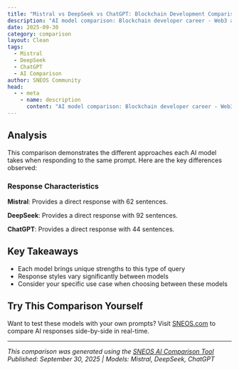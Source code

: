 ```yaml
---
title: "Mistral vs DeepSeek vs ChatGPT: Blockchain Development Comparison 2025"
description: "AI model comparison: Blockchain developer career - Web3 and smart contract jobs..."
date: 2025-09-30
category: comparison
layout: Clean
tags:
  - Mistral
  - DeepSeek
  - ChatGPT
  - AI Comparison
author: SNEOS Community
head:
  - - meta
    - name: description
      content: "AI model comparison: Blockchain developer career - Web3 and smart contract jobs..."
---
```


<ChatComparison
  title="Mistral vs DeepSeek vs ChatGPT: Blockchain Development Comparison 2025"
  prompt="Blockchain developer career - Web3 and smart contract jobs"
  :responses='{
    "Mistral": "Embarking on a career as a blockchain developer, particularly in the realms of Web3 and smart contracts, can be both exciting and lucrative. Here\u2019s a comprehensive guide to help you navigate this path:\n\n### 1. **Understanding the Basics**\n\n#### **Blockchain Technology**\n- **Concepts**: Learn about decentralized ledgers, consensus mechanisms (Proof of Work, Proof of Stake), and cryptographic principles.\n- **Platforms**: Familiarize yourself with major blockchain platforms like Ethereum, Bitcoin, Hyperledger, and others.\n\n#### **Web3**\n- **Definition**: Web3 refers to the next generation of the internet, where decentralized applications (dApps) run on blockchain technology.\n- **Components**: Understand decentralized storage (IPFS, Filecoin), decentralized finance (DeFi), and decentralized identity.\n\n#### **Smart Contracts**\n- **Definition**: Smart contracts are self-executing contracts with the terms of the agreement directly written into lines of code.\n- **Languages**: Learn Solidity (for Ethereum), Rust (for Polkadot), and other smart contract languages.\n\n### 2. **Skills and Tools**\n\n#### **Programming Languages**\n- **Solidity**: Essential for Ethereum smart contracts.\n- **Rust**: Used in Polkadot and other blockchains.\n- **JavaScript/TypeScript**: Useful for front-end development and interacting with blockchain APIs.\n- **Python**: Often used for scripting and backend development.\n\n#### **Development Tools**\n- **Truffle/Hardhat**: Development frameworks for Ethereum.\n- **Remix**: An online IDE for Solidity.\n- **Ganache**: A personal blockchain for Ethereum development.\n- **Metamask**: A browser extension for interacting with the Ethereum blockchain.\n\n#### **APIs and Libraries**\n- **Web3.js**: JavaScript library for interacting with Ethereum.\n- **Ethers.js**: Another popular library for Ethereum.\n- **IPFS**: InterPlanetary File System for decentralized storage.\n\n### 3. **Education and Certifications**\n\n#### **Online Courses**\n- **Coursera**: Offers courses on blockchain fundamentals and smart contracts.\n- **Udemy**: Various courses on Ethereum, Solidity, and Web3.\n- **edX**: Courses from universities like MIT and Berkeley.\n\n#### **Certifications**\n- **Certified Blockchain Developer**: Offered by various organizations.\n- **Ethereum Developer Certification**: Specific to Ethereum development.\n\n### 4. **Building Experience**\n\n#### **Projects**\n- **dApps**: Build decentralized applications.\n- **Smart Contracts**: Create and deploy smart contracts.\n- **Open Source**: Contribute to open-source blockchain projects.\n\n#### **Hackathons**\n- Participate in blockchain hackathons to gain practical experience and network with other developers.\n\n### 5. **Job Roles and Opportunities**\n\n#### **Job Titles**\n- **Blockchain Developer**: General role focusing on blockchain technology.\n- **Smart Contract Developer**: Specializes in writing and deploying smart contracts.\n- **Web3 Developer**: Focuses on building dApps and integrating Web3 technologies.\n- **DeFi Developer**: Specializes in decentralized finance applications.\n\n#### **Job Boards**\n- **CryptoJobsList**: Specifically for blockchain and crypto jobs.\n- **AngelList**: Often lists startups looking for blockchain developers.\n- **LinkedIn**: General job board with many blockchain opportunities.\n\n### 6. **Networking and Community**\n\n#### **Communities**\n- **GitHub**: Contribute to and follow blockchain projects.\n- **Reddit**: Subreddits like r/ethereum and r/blockchain.\n- **Discord**: Many blockchain projects have their own Discord servers.\n\n#### **Conferences and Meetups**\n- **Devcon**: Ethereum\u2019s annual developer conference.\n- **Consensus**: Annual blockchain technology summit.\n- **Local Meetups**: Join local blockchain and crypto meetups.\n\n### 7. **Staying Updated**\n\n#### **News and Blogs**\n- **CoinDesk**: News on blockchain and cryptocurrency.\n- **CoinTelegraph**: Another popular news site.\n- **Medium**: Follow blockchain developers and projects.\n\n#### **Research Papers**\n- **ArXiv**: Read the latest research papers on blockchain technology.\n\n### 8. **Career Progression**\n\n#### **Senior Roles**\n- **Senior Blockchain Developer**: Lead projects and mentor junior developers.\n- **Blockchain Architect**: Design and oversee the implementation of blockchain solutions.\n- **CTO**: Chief Technology Officer in a blockchain startup.\n\n#### **Specializations**\n- **Security**: Focus on blockchain security and auditing smart contracts.\n- **Scalability**: Work on layer 2 solutions and scalability improvements.\n- **Interoperability**: Develop solutions for cross-chain interoperability.\n\n### Conclusion\n\nA career in blockchain development, particularly in Web3 and smart contracts, offers a dynamic and rapidly evolving field with numerous opportunities. By continuously learning, building projects, and networking, you can position yourself for success in this exciting domain.",
    "DeepSeek": "Of course! The career path of a Blockchain Developer, especially focusing on Web3 and Smart Contracts, is one of the most exciting and in-demand fields in tech today. Here\u2019s a comprehensive guide covering everything from the roles and skills to the job market and how to get started.\n\n### What is a Blockchain Developer?\n\nA Blockchain Developer specializes in creating and implementing digital solutions using blockchain technology. They are typically divided into two main categories:\n\n1.  **Core Blockchain Developer:** Works on the architecture of the blockchain system itself (e.g., designing protocols, building consensus mechanisms, and overseeing the network\u0027s security). This is a more research-oriented and complex role.\n2.  **Blockchain Software Developer (Web3/Smart Contract Developer):** Builds decentralized applications (dApps) on top of existing blockchain platforms (like Ethereum, Solana, etc.). **This is the role most people refer to when talking about \u0022Web3 jobs,\u0022 and we\u0027ll focus on it here.**\n\n---\n\n### The Web3 \u0026 Smart Contract Developer Role\n\nThis role is analogous to a web developer in the traditional tech world, but instead of building applications that run on centralized servers, they build applications that run on a decentralized network (the blockchain).\n\n**Key Responsibilities:**\n\n*   **Designing and Deploying Smart Contracts:** Writing, testing, and deploying self-executing contracts (e.g., for DeFi protocols, NFTs, DAOs).\n*   **Developing dApps:** Building the front-end and back-end components that interact with the blockchain and smart contracts.\n*   **Integrating Web3 Technologies:** Connecting applications to blockchain networks using libraries like Web3.js or Ethers.js.\n*   **Auditing Code:** Ensuring smart contracts are secure, efficient, and free from vulnerabilities (a critical skill, given the immutable nature of blockchain).\n*   **Working with Wallets and APIs:** Integrating cryptocurrency wallets (like MetaMask) and blockchain data APIs (like The Graph or Moralis).\n\n---\n\n### Core Skills \u0026 Technologies You Need to Master\n\n#### 1. Foundational \u0026 Blockchain-Specific Knowledge\n*   **How Blockchains Work:** Understand concepts like decentralization, consensus mechanisms (Proof-of-Work, Proof-of-Stake), transactions, blocks, and hashing.\n*   **Cryptography:** Basics of public-key cryptography, digital signatures, and hash functions.\n*   **Ethereum Virtual Machine (EVM):** Deep understanding of the EVM, as it\u0027s the standard for most smart contract platforms (Ethereum, Polygon, Avalanche, etc.).\n*   **Gas Optimization:** Knowing how to write code that minimizes transaction fees (gas costs) is a crucial skill.\n\n#### 2. Smart Contract Development\n*   **Solidity:** **This is the most important language for EVM-compatible chains.** It\u0027s a statically-typed, curly-braces language designed for writing smart contracts.\n*   **Rust:** Becoming the standard for non-EVM chains like **Solana, NEAR, and Polkadot**. It\u0027s known for its performance and memory safety.\n*   **Vyper (Optional):** A Pythonic language for the EVM, valued for its security and simplicity.\n\n#### 3. Web Development \u0026 Frameworks\n*   **JavaScript/TypeScript:** The backbone of most dApp front-ends. **TypeScript is highly recommended for its type safety.**\n*   **React.js:** The most popular front-end framework for building dApp user interfaces.\n*   **Web3 Libraries:**\n    *   **Web3.js / Ethers.js:** Essential JavaScript libraries for interacting with the Ethereum blockchain and smart contracts.\n*   **Development Frameworks:**\n    *   **Hardhat (Industry Standard):** A complete environment for compiling, deploying, testing, and debugging Ethereum software.\n    *   **Truffle Suite:** A veteran in the space, though Hardhat has gained more traction recently.\n    *   **Foundry (Rising Star):** A blazing fast, portable and modular toolkit written in Rust, which uses Solidity for testing.\n\n#### 4. Tools \u0026 Infrastructure\n*   **Version Control:** Git \u0026 GitHub.\n*   **Testing:** Writing comprehensive tests (Unit Tests, Integration Tests) is non-negotiable. Hardhat and Foundry have built-in testing environments.\n*   **IPFS:** The InterPlanetary File System for storing data in a decentralized manner (often used for NFT metadata).\n*   **The Graph:** For querying blockchain data efficiently.\n*   **Node Providers:** Services like **Alchemy, Infura, or QuickNode** to connect to the blockchain without running your own node.\n\n---\n\n### The Job Market \u0026 Career Outlook\n\n*   **High Demand, Low Supply:** There is a massive talent shortage in the blockchain space. Skilled developers are highly sought after.\n*   **Competitive Salaries:** Salaries are very competitive, often surpassing those of traditional software engineering roles.\n    *   **Junior Developer:** $80,000 - $120,000\n    *   **Mid-Level Developer:** $120,000 - $180,000\n    *   **Senior Developer / Lead:** $180,000 - $300,000\u002B\n    *   *Note: These figures can vary widely based on location, company, and whether compensation includes tokens/equity.*\n*   **Diverse Opportunities:**\n    *   **DeFi (Decentralized Finance):** Building lending/borrowing protocols, decentralized exchanges (DEXs), and yield farming platforms.\n    *   **NFTs \u0026 Gaming:** Creating NFT marketplaces, generative art projects, and play-to-earn (P2E) or blockchain-based games.\n    *   **DAOs (Decentralized Autonomous Organizations):** Developing tools and infrastructure for community-run organizations.\n    *   **Infrastructure:** Working on the core protocols, Layer 2 solutions (Arbitrum, Optimism), oracles (Chainlink), and developer tools.\n    *   **Enterprise Blockchain:** While less \u0022Web3,\u0022 roles exist in companies using blockchain for supply chain, finance, etc.\n\n---\n\n### How to Get Started \u0026 Build a Portfolio\n\nYou don\u0027t necessarily need a formal degree. A strong portfolio is your most valuable asset.\n\n1.  **Learn the Basics:** Start with CryptoZombies (an interactive Solidity tutorial) and the Ethereum.org developer portal.\n2.  **Build, Build, Build:** Create your own projects. Start simple and increase complexity.\n    *   **Beginner:** A simple token (ERC-20), a vault to lock funds, a multi-sig wallet.\n    *   **Intermediate:** A decentralized exchange (DEX), an NFT collection (ERC-721) with a minting website, a staking dApp.\n    *   **Advanced:** A more complex DeFi protocol or a full-stack dApp that integrates multiple smart contracts and off-chain data.\n3.  **Get Your Code Audited:** Put your projects on GitHub. Ask for feedback in developer communities. Consider having your more complex projects professionally audited.\n4.  **Contribute to Open Source:** Find Web3 projects on GitHub and submit pull requests. This is a fantastic way to gain experience and visibility.\n5.  **Network:** Join Discord servers, attend hackathons (online and in-person), and be active on Twitter (X) and LinkedIn. The Web3 community is very open and collaborative.\n\n### Challenges to Be Aware Of\n\n*   **Rapidly Evolving Space:** The technology and best practices change incredibly fast. You must be a continuous learner.\n*   **Security is Paramount:** A single bug in a smart contract can lead to the loss of millions of dollars. A security-first mindset is critical.\n*   **Regulatory Uncertainty:** The legal landscape is still being defined, which can add complexity to projects.\n\n### Conclusion\n\nA career as a Web3 and Smart Contract Developer is challenging, fast-paced, and immensely rewarding. It offers the chance to work on the cutting edge of technology and be part of building the next iteration of the internet. By mastering the core skills, building a strong portfolio, and immersing yourself in the community, you can position yourself for a successful and exciting career in this dynamic field.",
    "ChatGPT": "Certainly! Here\u2019s an overview of a career as a blockchain developer, specifically focusing on Web3 and smart contract jobs:\n\n### What is a Blockchain Developer?\n\nA blockchain developer builds and maintains blockchain applications and systems. They work on decentralized platforms that use distributed ledger technology to ensure transparency, security, and immutability.\n\n### Key Focus Areas for Web3 and Smart Contract Jobs:\n- **Web3 Development:** Building decentralized applications (dApps) that interact with blockchain networks. This typically involves integrating front-end interfaces with smart contracts through Web3 libraries.\n- **Smart Contract Development:** Writing, testing, and deploying smart contracts\u2014self-executing contracts with terms directly written into code, often on Ethereum or other programmable blockchains.\n\n---\n\n## Skills Required\n\n### Technical Skills:\n- **Blockchain Fundamentals:** Understanding blockchain principles, consensus algorithms, cryptography, and transactions.\n- **Smart Contract Languages:** Solidity (most common for Ethereum), Vyper, Rust (for Solana).\n- **Web3 Libraries \u0026 Frameworks:** Web3.js, Ethers.js, Truffle, Hardhat, Brownie.\n- **Decentralized Storage:** IPFS, Arweave.\n- **Front-End Development:** JavaScript, React.js, Vue.js for building dApp interfaces.\n- **Testing \u0026 Debugging:** Unit testing tools like Mocha, Chai, and debugging smart contracts.\n- **Version Control:** Git/GitHub.\n\n### Soft Skills:\n- Analytical thinking and problem-solving.\n- Ability to keep up with rapidly evolving blockchain technologies.\n- Strong communication skills for collaborating with cross-functional teams.\n\n---\n\n## Typical Job Roles\n\n- **Blockchain Developer**\n- **Smart Contract Engineer**\n- **Web3 Developer**\n- **DeFi Developer** (focusing on decentralized finance platforms)\n- **NFT Developer** (building NFT marketplaces and minting platforms)\n- **Blockchain Security Engineer**\n\n---\n\n## Popular Platforms \u0026 Blockchains\n\n- **Ethereum:** The most popular platform for smart contracts.\n- **Binance Smart Chain (BSC)**\n- **Solana**\n- **Polygon (Layer 2 on Ethereum)**\n- **Avalanche**\n- **Polkadot/ Kusama**\n\n---\n\n## Career Path \u0026 Growth\n\n- **Entry-Level:** Junior blockchain developer writing basic smart contracts and integrating Web3 APIs.\n- **Mid-Level:** Building full-stack dApps, optimizing smart contracts, contributing to protocol development.\n- **Senior-Level:** Designing complex blockchain solutions, leading development teams, auditing smart contracts for security.\n- **Specializations:** Blockchain architect, researcher, security auditor.\n\n---\n\n## How to Get Started\n\n- Learn the fundamentals of blockchain technology.\n- Study Solidity and build simple smart contracts.\n- Explore Web3.js or Ethers.js to interact with smart contracts.\n- Build projects such as token contracts, NFT minting dApps, or DeFi protocols.\n- Contribute to open-source blockchain projects.\n- Participate in hackathons like ETHGlobal.\n- Stay updated with the latest in blockchain through blogs, podcasts, and communities.\n\n---\n\n## Resources \u0026 Learning Platforms\n\n- **Solidity documentation:** https://docs.soliditylang.org/\n- **CryptoZombies:** Interactive Solidity tutorial.\n- **Ethereum.org developer resources:** https://ethereum.org/en/developers/\n- **Buildspace:** Web3 project-based learning.\n- **Coursera/Udemy:** Blockchain and smart contract courses.\n- **GitHub repositories:** Explore popular blockchain projects.\n\n---\n\nIf you want, I can also help you draft a resume for a blockchain developer or suggest specific projects you can build to showcase your skills!"
  }'
  published-date="16:09"
/>

## Analysis

This comparison demonstrates the different approaches each AI model takes when responding to the same prompt. Here are the key differences observed:

### Response Characteristics

**Mistral**: Provides a direct response with 62 sentences. 

**DeepSeek**: Provides a direct response with 92 sentences. 

**ChatGPT**: Provides a direct response with 44 sentences. 

## Key Takeaways

- Each model brings unique strengths to this type of query
- Response styles vary significantly between models
- Consider your specific use case when choosing between these models

## Try This Comparison Yourself

Want to test these models with your own prompts? Visit [SNEOS.com](https://sneos.com) to compare AI responses side-by-side in real-time.

---

*This comparison was generated using the [SNEOS AI Comparison Tool](https://sneos.com)*
*Published: September 30, 2025 | Models: Mistral, DeepSeek, ChatGPT*
